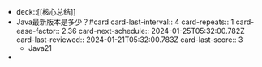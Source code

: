 - deck::[[核心总结]]
- Java最新版本是多少？#card
  card-last-interval:: 4
  card-repeats:: 1
  card-ease-factor:: 2.36
  card-next-schedule:: 2024-01-25T05:32:00.782Z
  card-last-reviewed:: 2024-01-21T05:32:00.783Z
  card-last-score:: 3
	- Java21
-